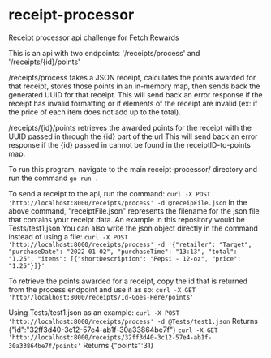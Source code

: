# receipt-processor
Receipt processor api challenge for Fetch Rewards

This is an api with two endpoints: '/receipts/process' and '/receipts/{id}/points'

/receipts/process takes a JSON receipt, calculates the points awarded for that receipt, stores those points in an in-memory map, then sends back the generated UUID for that receipt.
This will send back an error response if the receipt has invalid formatting or if elements of the receipt are invalid (ex: if the price of each item does not add up to the total).

/receipts/{id}/points retrieves the awarded points for the receipt with the UUID passed in through the {id} part of the url
This will send back an error response if the {id} passed in cannot be found in the receiptID-to-points map.

To run this program, navigate to the main receipt-processor/ directory and run the command ```go run .```

To send a receipt to the api, run the command: 
```curl -X POST 'http://localhost:8000/receipts/process' -d @receipFile.json```
In the above command, "receiptFile.json" represents the filename for the json file that contains your receipt data. An example in this repository would be Tests/test1.json
You can also write the json object directly in the command instead of using a file:
```curl -X POST 'http://localhost:8000/receipts/process' -d '{"retailer": "Target", "purchaseDate": "2022-01-02", "purchaseTime": "13:13", "total": "1.25", "items": [{"shortDescription": "Pepsi - 12-oz", "price": "1.25"}]}'```

To retrieve the points awarded for a receipt, copy the id that is returned from the process endpoint and use it as so:
```curl -X GET 'http//localhost:8000/receipts/Id-Goes-Here/points'```

Using Tests/test1.json as an example:
```curl -X POST 'http://localhost:8000/receipts/process' -d @Tests/test1.json```
Returns {"id":"32ff3d40-3c12-57e4-ab1f-30a33864be7f"}
```curl -X GET 'http://localhost:8000/receipts/32ff3d40-3c12-57e4-ab1f-30a33864be7f/points'```
Returns {"points":31}